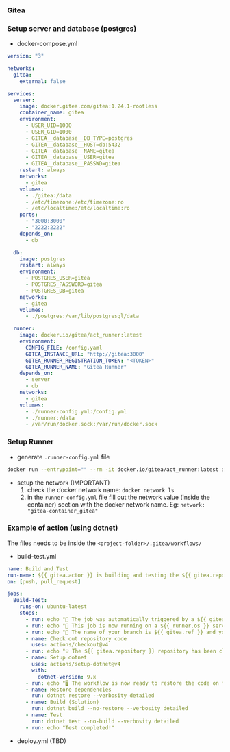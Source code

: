 ### Gitea

### Setup server and database (postgres)

- docker-compose.yml

```yml
version: "3"

networks:
  gitea:
    external: false

services:
  server:
    image: docker.gitea.com/gitea:1.24.1-rootless
    container_name: gitea
    environment:
      - USER_UID=1000
      - USER_GID=1000
      - GITEA__database__DB_TYPE=postgres
      - GITEA__database__HOST=db:5432
      - GITEA__database__NAME=gitea
      - GITEA__database__USER=gitea
      - GITEA__database__PASSWD=gitea
    restart: always
    networks:
      - gitea
    volumes:
      - ./gitea:/data
      - /etc/timezone:/etc/timezone:ro
      - /etc/localtime:/etc/localtime:ro
    ports:
      - "3000:3000"
      - "2222:2222"
    depends_on:
      - db

  db:
    image: postgres
    restart: always
    environment:
      - POSTGRES_USER=gitea
      - POSTGRES_PASSWORD=gitea
      - POSTGRES_DB=gitea
    networks:
      - gitea
    volumes:
      - ./postgres:/var/lib/postgresql/data

  runner:
    image: docker.io/gitea/act_runner:latest
    environment:
      CONFIG_FILE: /config.yaml
      GITEA_INSTANCE_URL: "http://gitea:3000"
      GITEA_RUNNER_REGISTRATION_TOKEN: "<TOKEN>"
      GITEA_RUNNER_NAME: "Gitea Runner"
    depends_on:
      - server
      - db
    networks:
      - gitea
    volumes:
      - ./runner-config.yml:/config.yml
      - ./runner:/data
      - /var/run/docker.sock:/var/run/docker.sock

```

### Setup Runner

- generate ```.runner-config.yml``` file

```bash
docker run --entrypoint="" --rm -it docker.io/gitea/act_runner:latest act_runner generate-config > runner-config.yml
```

- setup the network (IMPORTANT)
  1. check the docker network name: ```docker network ls```
  2. in the ```runner-config.yml``` file fill out the network value (inside the container) section with the docker network name. Eg: ```network: "gitea-container_gitea"```

### Example of action (using dotnet)

The files needs to be inside the ```<project-folder>/.gitea/workflows/```

- build-test.yml

```yml
name: Build and Test
run-name: ${{ gitea.actor }} is building and testing the ${{ gitea.repository }}
on: [push, pull_request]

jobs:
  Build-Test:
    runs-on: ubuntu-latest
    steps:
      - run: echo "🎉 The job was automatically triggered by a ${{ gitea.event_name }} event."
      - run: echo "🐧 This job is now running on a ${{ runner.os }} server hosted by Gitea!"
      - run: echo "🔎 The name of your branch is ${{ gitea.ref }} and your repository is ${{ gitea.repository }}"
      - name: Check out repository code
        uses: actions/checkout@v4
      - run: echo "💡 The ${{ gitea.repository }} repository has been cloned to the runner."
      - name: Setup dotnet
        uses: actions/setup-dotnet@v4
        with:
          dotnet-version: 9.x
      - run: echo "🖥️ The workflow is now ready to restore the code on the runner."
      - name: Restore dependencies
        run: dotnet restore --verbosity detailed
      - name: Build (Solution)
        run: dotnet build --no-restore --verbosity detailed
      - name: Test
        run: dotnet test --no-build --verbosity detailed
      - run: echo "Test completed!"

```

- deploy.yml (TBD)
